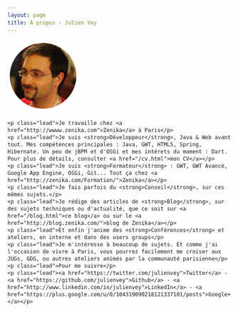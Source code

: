 ```yaml
---
layout: page
title: À propos - Julien Vey
---
```


<div class="justify">
	<img src="images/face160.png" class="pull-left faceImage"/>

	<p class="lead">Je travaille chez <a href="http://wwww.zenika.com">Zenika</a> à Paris</p>
	<p class="lead">Je suis <strong>Développeur</strong>, Java & Web avant tout. Mes compétences principales : Java, GWT, HTML5, Spring, Hibernate. Un peu de jBPM et d'OSGi et mes intérets du moment : Dart. Pour plus de détails, consulter <a href="/cv.html">mon CV</a></p>
	<p class="lead">Je suis <strong>Formateur</strong> : GWT, GWT Avancé, Google App Engine, OSGi, Git... Tout ça chez <a href="http://zenika.com/Formation/">Zenika</a></p>
	<p class="lead">Je fais parfois du <strong>Conseil</strong>, sur ces mêmes sujets.</p> 
	<p class="lead">Je rédige des articles de <strong>Blog</strong>, sur des sujets techniques ou d'actualité, que ce soit sur <a href="/blog.html">ce blog</a> ou sur le <a href="http://blog.zenika.com/">blog de Zenika</a></p> 
	<p class="lead">Et enfin j'anime des <strong>Conférences</strong> et ateliers, en interne et dans des users groups</p> 
	<p class="lead">Je m'intéresse à beaucoup de sujets. Et comme j'ai l'occasion de vivre à Paris, vous pourrez facilement me croiser aux JUGs, GDG, ou autres ateliers animés par la communauté parisienne</p> 
	<p class="lead">Pour me suivre</p>
	<p class="lead"><a href="https://twitter.com/julienvey">Twitter</a> - <a href="https://github.com/julienvey">Github</a> - <a href="http://www.linkedin.com/in/julienvey">LinkedIn</a> - <a href="https://plus.google.com/u/0/104319090218121337101/posts">Google+</a></p>
	


</div>





